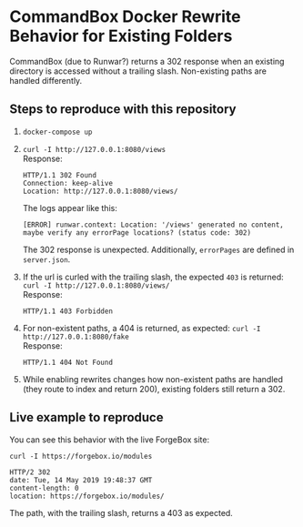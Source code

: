# CommandBox Docker Rewrite Behavior for Existing Folders

CommandBox (due to Runwar?) returns a 302 response when an existing directory is accessed without a trailing slash. Non-existing paths are handled differently.

## Steps to reproduce with this repository

1. `docker-compose up`
2. `curl -I http://127.0.0.1:8080/views`  
    Response:

    ```text
    HTTP/1.1 302 Found
    Connection: keep-alive
    Location: http://127.0.0.1:8080/views/
    ```

    The logs appear like this:

    ```text
    [ERROR] runwar.context: Location: '/views' generated no content, maybe verify any errorPage locations? (status code: 302)
    ```

    The 302 response is unexpected. Additionally, `errorPages` are defined in `server.json`.

3. If the url is curled with the trailing slash, the expected `403` is returned: `curl -I http://127.0.0.1:8080/views/`  
   Response:

   ```text
   HTTP/1.1 403 Forbidden
   ```

4. For non-existent paths, a 404 is returned, as expected: `curl -I http://127.0.0.1:8080/fake`  
    Response:

    ```text
    HTTP/1.1 404 Not Found
    ```

5. While enabling rewrites changes how non-existent paths are handled (they route to index and return 200), existing folders still return a 302.

## Live example to reproduce

You can see this behavior with the live ForgeBox site:

```text
curl -I https://forgebox.io/modules

HTTP/2 302
date: Tue, 14 May 2019 19:48:37 GMT
content-length: 0
location: https://forgebox.io/modules/
```

The path, with the trailing slash, returns a 403 as expected.